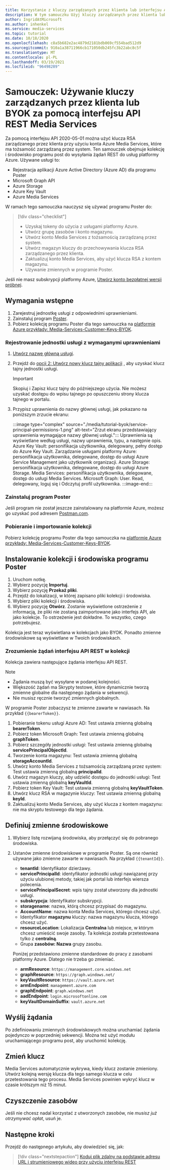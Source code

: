 ```yaml
---
title: Korzystanie z kluczy zarządzanych przez klienta lub interfejsu API REST usługi BYOK
description: W tym samouczku Użyj kluczy zarządzanych przez klienta lub Przenieś własny klucz (BYOK) przy użyciu konta magazynu Azure Media Services.
author: IngridAtMicrosoft
ms.author: inhenkel
ms.service: media-services
ms.topic: tutorial
ms.date: 10/18/2020
ms.openlocfilehash: c8a5b682e2ac4879d2181bdb069cf554bad512d9
ms.sourcegitcommit: 910a1a38711966cb171050db245fc3b22abc8c5f
ms.translationtype: MT
ms.contentlocale: pl-PL
ms.lasthandoff: 03/19/2021
ms.locfileid: "96498289"
---
```

# <a name="tutorial-use-customer-managed-keys-or-byok-with-media-services-rest-api"></a>Samouczek: Używanie kluczy zarządzanych przez klienta lub BYOK za pomocą interfejsu API REST Media Services

Za pomocą interfejsu API 2020-05-01 można użyć klucza RSA zarządzanego przez klienta przy użyciu konta Azure Media Services, które ma tożsamość zarządzaną przez system. Ten samouczek obejmuje kolekcję i środowisko programu post do wysyłania żądań REST do usług platformy Azure. Używane usługi to:

- Rejestracja aplikacji Azure Active Directory (Azure AD) dla programu Poster
- Microsoft Graph API
- Azure Storage
- Azure Key Vault
- Azure Media Services

W ramach tego samouczka nauczysz się używać programu Poster do:

> [!div class="checklist"]
> - Uzyskaj tokeny do użycia z usługami platformy Azure.
> - Utwórz grupę zasobów i konto magazynu.
> - Utwórz konto Media Services z tożsamością zarządzaną przez system.
> - Utwórz magazyn kluczy do przechowywania klucza RSA zarządzanego przez klienta.
> - Zaktualizuj konto Media Services, aby użyć klucza RSA z kontem magazynu.
> - Używanie zmiennych w programie Poster.

Jeśli nie masz subskrypcji platformy Azure, [Utwórz konto bezpłatnej wersji próbnej](https://azure.microsoft.com/free/).

## <a name="prerequisites"></a>Wymagania wstępne

1. Zarejestruj jednostkę usługi z odpowiednimi uprawnieniami.
1. Zainstaluj program [Poster](https://www.postman.com).
1. Pobierz kolekcję programu Poster dla tego samouczka na [platformie Azure przykłady: Media-Services-Customer-Keys-BYOK](https://github.com/Azure-Samples/media-services-customer-managed-keys-byok).

### <a name="register-a-service-principal-with-the-needed-permissions"></a>Rejestrowanie jednostki usługi z wymaganymi uprawnieniami

1. [Utwórz nazwę główną usługi](../../active-directory/develop/howto-create-service-principal-portal.md).
1. Przejdź do [opcji 2: Utwórz nowy klucz tajny aplikacji](../../active-directory/develop/howto-create-service-principal-portal.md#authentication-two-options) , aby uzyskać klucz tajny jednostki usługi.

   > [!IMPORTANT]
   >Skopiuj i Zapisz klucz tajny do późniejszego użycia. Nie możesz uzyskać dostępu do wpisu tajnego po opuszczeniu strony klucza tajnego w portalu.

1. Przypisz uprawnienia do nazwy głównej usługi, jak pokazano na poniższym zrzucie ekranu:

   :::image type="complex" source="./media/tutorial-byok/service-principal-permissions-1.png" alt-text="Zrzut ekranu przedstawiający uprawnienia wymagające nazwy głównej usługi.":::
   Uprawnienia są wyświetlane według usługi, nazwy uprawnienia, typu, a następnie opis. Azure Key Vault: personifikacja użytkownika, delegowany, pełny dostęp do Azure Key Vault. Zarządzanie usługami platformy Azure: personifikacja użytkownika, delegowane, dostęp do usługi Azure Service Management jako użytkownik organizacji. Azure Storage: personifikacja użytkownika, delegowane, dostęp do usługi Azure Storage. Media Services: personifikacja użytkownika, delegowane, dostęp do usługi Media Services. Microsoft Graph: User. Read, delegowany, loguj się i Odczytuj profil użytkownika.
   :::image-end:::

### <a name="install-postman"></a>Zainstaluj program Poster

Jeśli program nie został jeszcze zainstalowany na platformie Azure, możesz go uzyskać pod adresem [Postman.com](https://www.postman.com/).

### <a name="download-and-import-the-collection"></a>Pobieranie i importowanie kolekcji

Pobierz kolekcję programu Poster dla tego samouczka na [platformie Azure przykłady: Media-Services-Customer-Keys-BYOK](https://github.com/Azure-Samples/media-services-customer-managed-keys-byok).

## <a name="install-the-postman-collection-and-environment"></a>Instalowanie kolekcji i środowiska programu Poster

1. Uruchom notkę.
1. Wybierz pozycję **Importuj**.
1. Wybierz pozycję **Przekaż pliki**.
1. Przejdź do lokalizacji, w której zapisano pliki kolekcji i środowiska.
1. Wybierz pliki kolekcji i środowiska.
1. Wybierz pozycję **Otwórz**. Zostanie wyświetlone ostrzeżenie z informacją, że pliki nie zostaną zaimportowane jako interfejs API, ale jako kolekcje. To ostrzeżenie jest dokładne. To wszystko, czego potrzebujesz.

Kolekcja jest teraz wyświetlana w kolekcjach jako BYOK. Ponadto zmienne środowiskowe są wyświetlane w Twoich środowiskach.

### <a name="understand-the-rest-api-requests-in-the-collection"></a>Zrozumienie żądań interfejsu API REST w kolekcji

Kolekcja zawiera następujące żądania interfejsu API REST.

> [!NOTE]
>
>- Żądania muszą być wysyłane w podanej kolejności.
>- Większość żądań ma Skrypty testowe, które dynamicznie tworzą zmienne globalne dla następnego żądania w sekwencji.
>- Nie musisz ręcznie tworzyć zmiennych globalnych.

W programie Poster zobaczysz te zmienne zawarte w nawiasach. Na przykład `{{bearerToken}}`.

1. Pobieranie tokenu usługi Azure AD: Test ustawia zmienną globalną **bearerToken**.
2. Pobierz token Microsoft Graph: Test ustawia zmienną globalną **graphToken**.
3. Pobierz szczegóły jednostki usługi: Test ustawia zmienną globalną **servicePrincipalObjectId**.
4. Tworzenie konta magazynu: Test ustawia zmienną globalną **storageAccountId**.
5. Utwórz konto Media Services z tożsamością zarządzaną przez system: Test ustawia zmienną globalną **principalId**.
6. Utwórz magazyn kluczy, aby udzielić dostępu do jednostki usługi: Test ustawia zmienną globalną **keyVaultId**.
7. Pobierz token Key Vault: Test ustawia zmienną globalną **keyVaultToken**.
8. Utwórz klucz RSA w magazynie kluczy: Test ustawia zmienną globalną **keyId**.
9. Zaktualizuj konto Media Services, aby użyć klucza z kontem magazynu: nie ma skryptu testowego dla tego żądania.

## <a name="define-environment-variables"></a>Definiuj zmienne środowiskowe

1. Wybierz listę rozwijaną środowiska, aby przełączyć się do pobranego środowiska.
1. Ustanów zmienne środowiskowe w programie Poster. Są one również używane jako zmienne zawarte w nawiasach. Na przykład `{{tenantId}}`.

    - **tenantId**: Identyfikator dzierżawy.
    - **servicePrincipalId**: identyfikator jednostki usługi nawiązanej przy użyciu ulubionej metody, takiej jak portal lub interfejs wiersza polecenia.
    - **servicePrincipalSecret**: wpis tajny został utworzony dla jednostki usługi.
    - **subskrypcja**: Identyfikator subskrypcji.
    - **storagename**: nazwa, którą chcesz przypisać do magazynu.
    - **AccountName**: nazwa konta Media Services, którego chcesz użyć.
    - Identyfikator **magazynu** kluczy: nazwa magazynu klucza, którego chcesz użyć.
    - **resourceLocation**: Lokalizacja **Centralna** lub miejsce, w którym chcesz umieścić swoje zasoby. Ta kolekcja została przetestowana tylko z **centralną**.
    - Grupa **zasobów: Nazwa** grupy zasobu.

    Poniżej przedstawiono zmienne standardowe do pracy z zasobami platformy Azure. Dlatego nie trzeba go zmieniać.

    - **armResource**: `https://management.core.windows.net`
    - **graphResource**: `https://graph.windows.net/`
    - **keyVaultResource**: `https://vault.azure.net`
    - **armEndpoint**: `management.azure.com`
    - **graphEndpoint**: `graph.windows.net`
    - **aadEndpoint**: `login.microsoftonline.com`
    - **keyVaultDomainSuffix**: `vault.azure.net`

## <a name="send-the-requests"></a>Wyślij żądania

Po zdefiniowaniu zmiennych środowiskowych można uruchamiać żądania pojedynczo w poprzedniej sekwencji. Można też użyć modułu uruchamiającego programu post, aby uruchomić kolekcję.

## <a name="change-the-key"></a>Zmień klucz

Media Services automatycznie wykrywa, kiedy klucz zostanie zmieniony. Utwórz kolejną wersję klucza dla tego samego klucza w celu przetestowania tego procesu. Media Services powinien wykryć klucz w czasie krótszym niż 15 minut.

## <a name="clean-up-resources"></a>Czyszczenie zasobów

Jeśli nie chcesz nadal korzystać z utworzonych zasobów, nie *musisz już otrzymywać opłat*, usuń je.

## <a name="next-steps"></a>Następne kroki

Przejdź do następnego artykułu, aby dowiedzieć się, jak:
> [!div class="nextstepaction"]
> [Koduj plik zdalny na podstawie adresu URL i strumieniowego wideo przy użyciu interfejsu REST](stream-files-tutorial-with-rest.md)